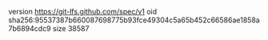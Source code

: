 version https://git-lfs.github.com/spec/v1
oid sha256:95537387b660087698775b93fce49304c5a65b452c66586ae1858a7b6894cdc9
size 38587
